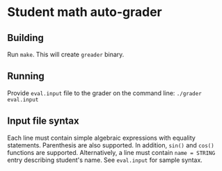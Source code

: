 # Student math auto-grader

## Building

Run `make`. This will create `greader` binary.

## Running 

Provide `eval.input` file to the grader on the command line: `./grader eval.input`

## Input file syntax

Each line must contain simple algebraic expressions with equality statements. Parenthesis are also supported. In addition, `sin()` and `cos()` functions are supported. Alternatively, a line must contain `name = STRING` entry describing student's name. See `eval.input` for sample syntax.
